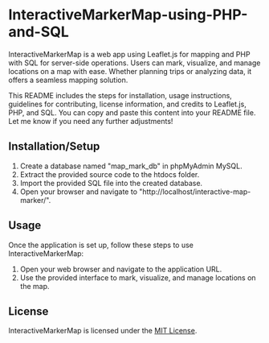 # InteractiveMarkerMap-using-PHP-and-SQL
InteractiveMarkerMap is a web app using Leaflet.js for mapping and PHP with SQL for server-side operations. Users can mark, visualize, and manage locations on a map with ease. Whether planning trips or analyzing data, it offers a seamless mapping solution.

This README includes the steps for installation, usage instructions, guidelines for contributing, license information, and credits to Leaflet.js, PHP, and SQL. You can copy and paste this content into your README file. Let me know if you need any further adjustments!

## Installation/Setup

1. Create a database named "map_mark_db" in phpMyAdmin MySQL.
2. Extract the provided source code to the htdocs folder.
3. Import the provided SQL file into the created database.
4. Open your browser and navigate to "http://localhost/interactive-map-marker/".

## Usage

Once the application is set up, follow these steps to use InteractiveMarkerMap:
1. Open your web browser and navigate to the application URL.
2. Use the provided interface to mark, visualize, and manage locations on the map.

## License

InteractiveMarkerMap is licensed under the [MIT License](LICENSE).
